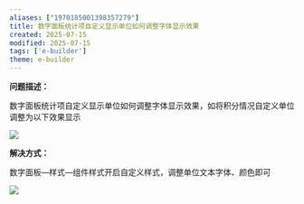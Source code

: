 ```yaml
---
aliases: ["1970185001398357279"]
title: 数字面板统计项自定义显示单位如何调整字体显示效果
created: 2025-07-15
modified: 2025-07-15
tags: ['e-builder']
theme: e-builder
---
```


**问题描述：**

数字面板统计项自定义显示单位如何调整字体显示效果，如将积分情况自定义单位调整为以下效果显示

![](f1b94ff509c08f6b8d57c60aba0325fc.jpg)

**解决方式：**

数字面板—样式—组件样式开启自定义样式，调整单位文本字体、颜色即可

**![](66cdb8a35eba32182d8f9e998d00a7db.jpg)**